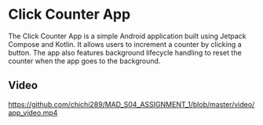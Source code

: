 # Click Counter App

The Click Counter App is a simple Android application built using Jetpack Compose and Kotlin. It allows users to increment a counter by clicking a button. The app also features background lifecycle handling to reset the counter when the app goes to the background.

## Video

https://github.com/chichi289/MAD_S04_ASSIGNMENT_1/blob/master/video/app_video.mp4